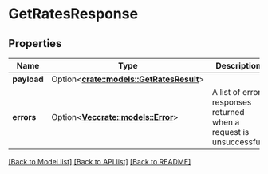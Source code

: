 # GetRatesResponse

## Properties

Name | Type | Description | Notes
------------ | ------------- | ------------- | -------------
**payload** | Option<[**crate::models::GetRatesResult**](GetRatesResult.md)> |  | [optional]
**errors** | Option<[**Vec<crate::models::Error>**](Error.md)> | A list of error responses returned when a request is unsuccessful. | [optional]

[[Back to Model list]](../README.md#documentation-for-models) [[Back to API list]](../README.md#documentation-for-api-endpoints) [[Back to README]](../README.md)


